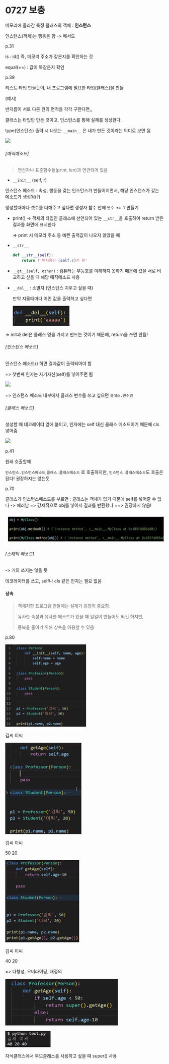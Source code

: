 # 0727 보충

메모리에 올라간 특정 클래스의 객체 : **인스턴스**

인스턴스(객체)는 행동을 함 -> 메서드

p.31

is : id() 즉, 메모리 주소가 같은지를 확인하는 것

equal(==) : 값이 똑같은지 확인

p.39

리스트 타입 만들듯이, 내 프로그램에 필요한 타입(클래스)을 만듦

(예시)

반지름이 서로 다른 원의 면적을 각각 구한다면,,

클래스는 타입만 만든 것이고, 인스턴스를 통해 실체를 생성한다.

type(인스턴스) 출력 시 나오는 `__main__` 은 내가 만든 것이라는 의미로 보면 됨

![](C:\Users\lc307\AppData\Roaming\marktext\images\2022-07-27-19-03-56-image.png)

###### [매직매소드]

> 연산자나 표준함수들(print, len)과 연관되어 있음

- `__init__` (self, r)

인스턴스 메소드 : 속성, 행동을 갖는 인스턴스가 만들어지면서, 해당 인스턴스가 갖는 메소드가 생성됨(?)

생성할때마다 갯수를 더해주고 싶다면 생성자 함수 안에 `변수 += 1` 만들기

- print() -> 객체의 타입인 클래스에 선언되어 있는 `__str__`을 호출하여 return 받은 결과를 화면에 표시한다
  
  => print 시 메모리 주소 등 예쁜 출력값이 나오지 않았을 때 

- `__str__`
  
  ```python
  def __str__(self):
      return f'반지름이 {self.r}인 원'
  ```

- `__gt__(self, other)` : 컴퓨터는 부등호를 이해하지 못하기 때문에 값을 서로 비교하고 싶을 때 해당 매직메소드 사용

- `__del__` : 소멸자 (인스턴스 지우고 싶을 때)
  
  만약 지울때마다 어떤 값을 출력하고 싶다면
  
  ![](0727_보충_assets/2022-07-27-19-44-15-image.png)

=> init과 del은 클래스 명을 가지고 만드는 것이기 때문에, return을 쓰면 안됨!

###### [인스턴스 메소드]

인스턴스.메소드() 하면 결과값이 출력되어야 함

=> 첫번째 인자는 자기자신(self)를 넣어주면 됨

![](C:\Users\lc307\AppData\Roaming\marktext\images\2022-07-27-19-07-53-image.png)

=> 인스턴스 메소드 내부에서 클래스 변수를 쓰고 싶으면 `클래스.변수명`

###### [클래스 메소드]

생성할 때 데코레이터 앞에 붙이고, 인자에는 self 대신 클래스 메소드이기 때문에 cls 넣어줌

![](C:\Users\lc307\AppData\Roaming\marktext\images\2022-07-27-19-12-06-image.png)

p.41

원래 호출할때

`인스턴스.인스턴스메소드`,`클래스.클래스메소드` 로 호출하지만, `인스턴스.클래스메소드`도 호출은 된다! 권장하지는 않는듯

p.70

클래스가 인스턴스메소드를 부르면 : 클래스는 객체가 없기 때문에 self를 넣어줄 수 없다 -> 에러남 => 강제적으로 obj를 넣어서 결과를 반환했다 ==> 권장하지 않음!

![](0727_보충_assets/2022-07-27-19-26-22-image.png)

###### [스태틱 메소드]

-> 거의 쓰지는 않을 듯

데코레이터를 쓰고, self나 cls 같은 인자는 필요 없음

#### 상속

> 객체지향 프로그램 만들때는 설계가 굉장히 중요함.
> 
> 유사한 속성과 유사한 메소드가 있을 때 일일이 만들어도 되긴 하지만, 
> 
> 중복을 줄이기 위해 상속을 이용할 수 있음 

p.80

<img title="" src="0727_보충_assets/2022-07-27-21-45-50-image.png" alt="" width="257">

김씨 이씨

<img src="0727_보충_assets/2022-07-27-21-48-01-image.png" title="" alt="" width="242">

김씨 이씨

50 20

<img src="0727_보충_assets/2022-07-27-21-48-45-image.png" title="" alt="" width="235">

김씨 이씨

40 20

  => 다형성, 오버라이딩, 재정의

![](0727_보충_assets/2022-07-27-19-38-08-image.png)

![](0727_보충_assets/2022-07-27-19-38-28-image.png)

자식클래스에서 부모클래스를 사용하고 싶을 때 super() 사용
